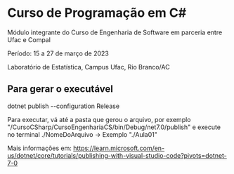 # Curso de Programação em C#
Módulo integrante do Curso de Engenharia de Software em parceria entre Ufac e Compal

Período: 15 a 27 de março de 2023

Laboratório de Estatística, Campus Ufac, Rio Branco/AC

## Para gerar o executável

dotnet publish --configuration Release

Para executar, vá até a pasta que gerou o arquivo, por exemplo "/CursoCSharp/CursoEngenhariaCS/bin/Debug/net7.0/publish" e execute no terminal ./NomeDoArquivo -> Exemplo "./Aula01"

Mais informações em: https://learn.microsoft.com/en-us/dotnet/core/tutorials/publishing-with-visual-studio-code?pivots=dotnet-7-0
